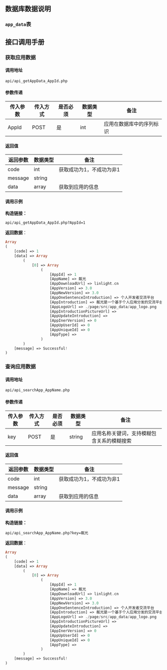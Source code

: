 ## 数据库数据说明
### `app_data`表

## 接口调用手册
### 获取应用数据
#### 调用地址
```
api/api_getAppData_AppId.php
```
#### 参数传递
| 传入参数 | 传入方式 | 是否必须 | 数据类型 | 备注 |
| ---- | ---- | ---- | ---- | ---- |
| AppId | POST | 是 | int | 应用在数据库中的序列标识 |
#### 返回值
| 返回参数 | 数据类型 | 备注 |
| ---- | ---- | ---- |
| code | int | 获取成功为1，不成功为非1 |
| message | string |  |
| data | array | 获取到应用的信息 |

#### 调用示例

**构造链接：** 
```
api/api_getAppData_AppId.php?AppId=1
```
**返回数据**：
``` PHP
Array
(
    [code] => 1
    [data] => Array
        (
            [0] => Array
                (
                    [AppId] => 1
                    [AppName] => 粼光
                    [AppDownloadUrl] => linlight.cn
                    [AppVersion] => 3.0
                    [AppNewVersion] => 3.0
                    [AppOneSentenceIntroduction] => 个人开发者交流平台
                    [AppIntroduction] => 粼光是一个基于个人应用分发的交流平台
                    [AppLogoUrl] => ./page/src/app_data/app_logo.png
                    [AppIntroductionPictureUrl] => 
                    [AppUpdateIntroduction] => 
                    [AppInerVersion] => 0
                    [AppUpUserId] => 0
                    [AppUniqueId] => 0
                    [AppType] => 
                )
        )
    [message] => Successful!
)
```

### 查询应用数据
#### 调用地址
```
api/api_searchApp_AppName.php
```
#### 参数传递
| 传入参数 | 传入方式 | 是否必须 | 数据类型 | 备注 |
| ---- | ---- | ---- | ---- | ---- |
| key | POST | 是 | string | 应用名称关键词，支持模糊包含关系的模糊搜索 |
#### 返回值
| 返回参数 | 数据类型 | 备注 |
| ---- | ---- | ---- |
| code | int | 获取成功为1，不成功为非1 |
| message | string |  |
| data | array | 获取到应用的信息 |

#### 调用示例

**构造链接：** 
```
api/api_searchApp_AppName.php?key=粼光
```
**返回数据**：
``` PHP
Array
(
    [code] => 1
    [data] => Array
        (
            [0] => Array
                (
                    [AppId] => 1
                    [AppName] => 粼光
                    [AppDownloadUrl] => linlight.cn
                    [AppVersion] => 3.0
                    [AppNewVersion] => 3.0
                    [AppOneSentenceIntroduction] => 个人开发者交流平台
                    [AppIntroduction] => 粼光是一个基于个人应用分发的交流平台
                    [AppLogoUrl] => ./page/src/app_data/app_logo.png
                    [AppIntroductionPictureUrl] => 
                    [AppUpdateIntroduction] => 
                    [AppInerVersion] => 0
                    [AppUpUserId] => 0
                    [AppUniqueId] => 0
                    [AppType] => 
                )
        )
    [message] => Successful!
)
```
